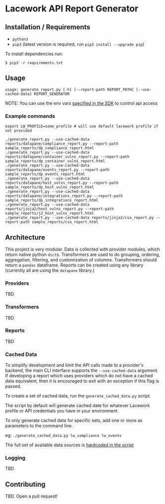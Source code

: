 # Lacework API Report Generator
## Installation / Requirements

- `python3`
- `pip3` (latest version is required, run `pip3 install --upgrade pip`)

To install dependencies run:
```
$ pip3 -r requirements.txt
```

## Usage

`usage: generate_report.py [-h] [--report-path REPORT_PATH] [--use-cached-data] REPORT_GENERATOR`

NOTE: You can use the env vars [specified in the SDK](https://github.com/lacework/python-sdk#environment-variables) to control api access

### Example commands
```
export LW_PROFILE=some_profile # will use default lacework profile if not provided

./generate_report.py --use-cached-data reports/datapane/compliance_report.py --report-path sample_reports/dp_compliance_report.html
./generate_report.py --use-cached-data reports/datapane/container_vulns_report.py --report-path sample_reports/dp_container_vulns_report.html
./generate_report.py --use-cached-data reports/datapane/events_report.py --report-path sample_reports/dp_events_report.html
./generate_report.py --use-cached-data reports/datapane/host_vulns_report.py --report-path sample_reports/dp_host_vulns_report.html
./generate_report.py --use-cached-data reports/datapane/integrations_report.py --report-path sample_reports/dp_integrations_report.html
./generate_report.py --use-cached-data reports/jinja2/host_vulns_report.py --report-path sample_reports/j2_host_vulns_report.html
./generate_report.py --use-cached-data reports/jinja2/csa_report.py --report-path sample_reports/csa_report.html
```

## Architecture

This project is very modular.  Data is collected with provider modules, which return native python `dict`s.  Transformers are used to do grouping, ordering, aggregation, filtering, and customization of columns.  Transformers should return a `pandas` dataframe.  Reports can be created using any library (currently all are using the `datapane` library.)

### Providers

TBD

### Transformers

TBD

### Reports

TBD

### Cached Data

To simplify development and limit the API calls made to a provider's backend, the main CLI interface supports the `--use-cached-data` argument.  If developing a report which uses providers which do not have a cached data equivalent, then it is encouraged to exit with an exception if this flag is passed.

To create a set of cached data, run the `generate_cached_data.py` script.

The script by default will generate cached date for whatever Lacework profile or API credentials you have in your environment.

To only generate cached data for specific sets, add one or more as parameters to the command line.

eg: `./generate_cached_data.py lw_compliance lw_events`

The full set of available data sources is [hardcoded in the script](generate_cached_data.py#L20)

### Logging

TBD

## Contributing

TBD. Open a pull request!